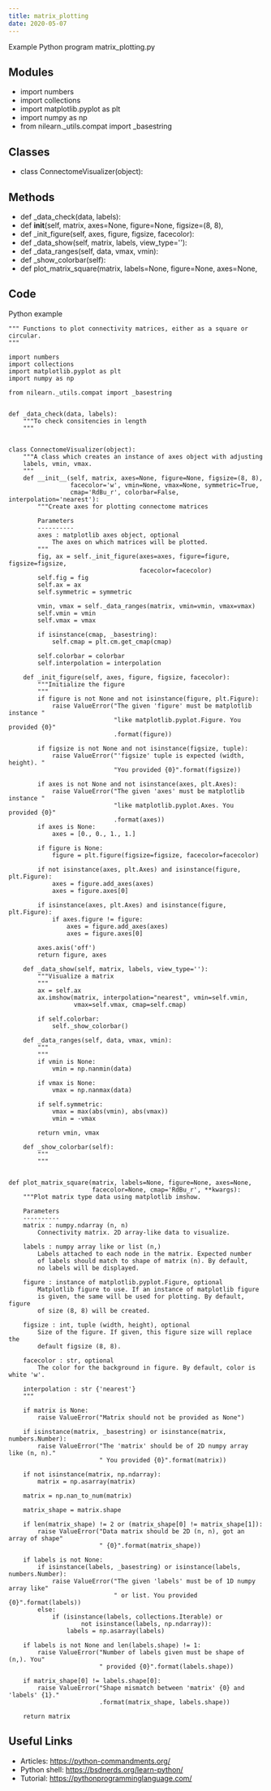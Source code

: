 ```yaml
---
title: matrix_plotting
date: 2020-05-07
---
```

Example Python program matrix_plotting.py

## Modules

* import numbers
* import collections
* import matplotlib.pyplot as plt
* import numpy as np
* from nilearn._utils.compat import _basestring

## Classes

* class ConnectomeVisualizer(object):

## Methods

* def _data_check(data, labels):
* def __init__(self, matrix, axes=None, figure=None, figsize=(8, 8),
* def _init_figure(self, axes, figure, figsize, facecolor):
* def _data_show(self, matrix, labels, view_type=''):
* def _data_ranges(self, data, vmax, vmin):
* def _show_colorbar(self):
* def plot_matrix_square(matrix, labels=None, figure=None, axes=None,

## Code

Python example

    """ Functions to plot connectivity matrices, either as a square or circular.
    """
    
    import numbers
    import collections
    import matplotlib.pyplot as plt
    import numpy as np
    
    from nilearn._utils.compat import _basestring
    
    
    def _data_check(data, labels):
        """To check consitencies in length
        """
    
    
    class ConnectomeVisualizer(object):
        """A class which creates an instance of axes object with adjusting
        labels, vmin, vmax.
        """
        def __init__(self, matrix, axes=None, figure=None, figsize=(8, 8),
                     facecolor='w', vmin=None, vmax=None, symmetric=True,
                     cmap='RdBu_r', colorbar=False, interpolation='nearest'):
            """Create axes for plotting connectome matrices
    
            Parameters
            ----------
            axes : matplotlib axes object, optional
                The axes on which matrices will be plotted.
            """
            fig, ax = self._init_figure(axes=axes, figure=figure, figsize=figsize,
                                        facecolor=facecolor)
            self.fig = fig
            self.ax = ax
            self.symmetric = symmetric
    
            vmin, vmax = self._data_ranges(matrix, vmin=vmin, vmax=vmax)
            self.vmin = vmin
            self.vmax = vmax
    
            if isinstance(cmap, _basestring):
                self.cmap = plt.cm.get_cmap(cmap)
    
            self.colorbar = colorbar
            self.interpolation = interpolation
    
        def _init_figure(self, axes, figure, figsize, facecolor):
            """Initialize the figure
            """
            if figure is not None and not isinstance(figure, plt.Figure):
                raise ValueError("The given 'figure' must be matplotlib instance "
                                 "like matplotlib.pyplot.Figure. You provided {0}"
                                 .format(figure))
    
            if figsize is not None and not isinstance(figsize, tuple):
                raise ValueError("'figsize' tuple is expected (width, height). "
                                 "You provided {0}".format(figsize))
    
            if axes is not None and not isinstance(axes, plt.Axes):
                raise ValueError("The given 'axes' must be matplotlib instance "
                                 "like matplotlib.pyplot.Axes. You provided {0}"
                                 .format(axes))
            if axes is None:
                axes = [0., 0., 1., 1.]
    
            if figure is None:
                figure = plt.figure(figsize=figsize, facecolor=facecolor)
    
            if not isinstance(axes, plt.Axes) and isinstance(figure, plt.Figure):
                axes = figure.add_axes(axes)
                axes = figure.axes[0]
    
            if isinstance(axes, plt.Axes) and isinstance(figure, plt.Figure):
                if axes.figure != figure:
                    axes = figure.add_axes(axes)
                    axes = figure.axes[0]
    
            axes.axis('off')
            return figure, axes
    
        def _data_show(self, matrix, labels, view_type=''):
            """Visualize a matrix
            """
            ax = self.ax
            ax.imshow(matrix, interpolation="nearest", vmin=self.vmin,
                      vmax=self.vmax, cmap=self.cmap)
    
            if self.colorbar:
                self._show_colorbar()
    
        def _data_ranges(self, data, vmax, vmin):
            """
            """
            if vmin is None:
                vmin = np.nanmin(data)
    
            if vmax is None:
                vmax = np.nanmax(data)
    
            if self.symmetric:
                vmax = max(abs(vmin), abs(vmax))
                vmin = -vmax
    
            return vmin, vmax
    
        def _show_colorbar(self):
            """
            """
    
    
    def plot_matrix_square(matrix, labels=None, figure=None, axes=None,
                           facecolor=None, cmap='RdBu_r', **kwargs):
        """Plot matrix type data using matplotlib imshow.
    
        Parameters
        ----------
        matrix : numpy.ndarray (n, n)
            Connectivity matrix. 2D array-like data to visualize.
    
        labels : numpy array like or list (n,)
            Labels attached to each node in the matrix. Expected number
            of labels should match to shape of matrix (n). By default,
            no labels will be displayed.
    
        figure : instance of matplotlib.pyplot.Figure, optional
            Matplotlib figure to use. If an instance of matplotlib figure
            is given, the same will be used for plotting. By default, figure
            of size (8, 8) will be created.
    
        figsize : int, tuple (width, height), optional
            Size of the figure. If given, this figure size will replace the
            default figsize (8, 8).
    
        facecolor : str, optional
            The color for the background in figure. By default, color is white 'w'.
    
        interpolation : str {'nearest'}
        """
    
        if matrix is None:
            raise ValueError("Matrix should not be provided as None")
    
        if isinstance(matrix, _basestring) or isinstance(matrix, numbers.Number):
            raise ValueError("The 'matrix' should be of 2D numpy array like (n, n)."
                             " You provided {0}".format(matrix))
    
        if not isinstance(matrix, np.ndarray):
            matrix = np.asarray(matrix)
    
        matrix = np.nan_to_num(matrix)
    
        matrix_shape = matrix.shape
    
        if len(matrix_shape) != 2 or (matrix_shape[0] != matrix_shape[1]):
            raise ValueError("Data matrix should be 2D (n, n), got an array of shape"
                             " {0}".format(matrix_shape))
    
        if labels is not None:
            if isinstance(labels, _basestring) or isinstance(labels, numbers.Number):
                raise ValueError("The given 'labels' must be of 1D numpy array like"
                                 " or list. You provided {0}".format(labels))
            else:
                if (isinstance(labels, collections.Iterable) or
                        not isinstance(labels, np.ndarray)):
                    labels = np.asarray(labels)
    
        if labels is not None and len(labels.shape) != 1:
            raise ValueError("Number of labels given must be shape of (n,). You"
                             " provided {0}".format(labels.shape))
    
        if matrix_shape[0] != labels.shape[0]:
            raise ValueError("Shape mismatch between 'matrix' {0} and 'labels' {1}."
                             .format(matrix_shape, labels.shape))
    
        return matrix

## Useful Links

- Articles: https://python-commandments.org/
- Python shell: https://bsdnerds.org/learn-python/
- Tutorial: https://pythonprogramminglanguage.com/
